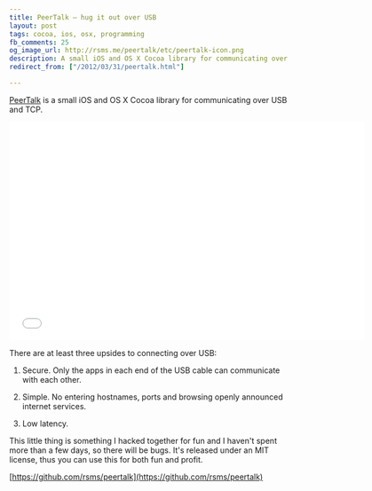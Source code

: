 ```yaml
---
title: PeerTalk — hug it out over USB
layout: post
tags: cocoa, ios, osx, programming
fb_comments: 25
og_image_url: http://rsms.me/peertalk/etc/peertalk-icon.png
description: A small iOS and OS X Cocoa library for communicating over USB and TCP
redirect_from: ["/2012/03/31/peertalk.html"]

---
```


[PeerTalk](http://rsms.me/peertalk/) is a small iOS and OS X Cocoa library for communicating over USB and TCP.

<iframe width="640" height="394" src="//www.youtube.com/embed/kQPWy8N0mBg?hd=1&amp;rel=0" frameborder="0" allowfullscreen></iframe>

There are at least three upsides to connecting over USB:

1. Secure. Only the apps in each end of the USB cable can communicate with each other.

2. Simple. No entering hostnames, ports and browsing openly announced internet services.

3. Low latency.

This little thing is something I hacked together for fun and I haven't spent more than a few days, so there will be bugs. It's released under an MIT license, thus you can use this for both fun and profit.

[https://github.com/rsms/peertalk](https://github.com/rsms/peertalk)
